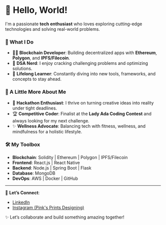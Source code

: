 # 👋 Hello, World!  

I'm a passionate **tech enthusiast** who loves exploring cutting-edge technologies and solving real-world problems.  

### 🚀 What I Do  
- 👩‍💻 **Blockchain Developer**: Building decentralized apps with **Ethereum**, **Polygon**, and **IPFS/Filecoin**.  
- 🧠 **DSA Nerd**: I enjoy cracking challenging problems and optimizing solutions.  
- 🌱 **Lifelong Learner**: Constantly diving into new tools, frameworks, and concepts to stay ahead.  

### 🌟 A Little More About Me  
- 🎯 **Hackathon Enthusiast**: I thrive on turning creative ideas into reality under tight deadlines.  
- 🏆 **Competitive Coder**: Finalist at the **Lady Ada Coding Contest** and always looking for my next challenge.  
- ✨ **Wellness Advocate**: Balancing tech with fitness, wellness, and mindfulness for a holistic lifestyle.  

### 🛠️ My Toolbox  
- **Blockchain**: Solidity | Ethereum | Polygon | IPFS/Filecoin  
- **Frontend**: React.js | React Native  
- **Backend**: Node.js | Spring Boot | Flask  
- **Database**: MongoDB  
- **DevOps**: AWS | Docker | GitHub  

---

🔗 **Let’s Connect**:  
- [LinkedIn](https://www.linkedin.com/in/niomi-soni-0539a722a)  
- [Instagram (Pink's Prints Designing)](https://www.instagram.com/pinks.prints)  

✨ Let’s collaborate and build something amazing together!  
